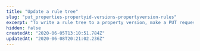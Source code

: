 ```yaml
---
title: "Update a rule tree"
slug: "put_properties-propertyid-versions-propertyversion-rules"
excerpt: "To write a rule tree to a property version, make a PUT request\nto the same resource as the GET request that reads it, passing\nin the rule object in the body of the request. See the\n[Rule Trees](doc:rule-trees)\nsection for details on the rule tree's structure. Use this\noperation also to\n[freeze a set of rules](doc:freeze-a-rule-trees-feature-set)\nto a rule format version to ensure no change in a deployed\nactivation's behavior. Set the `validateRules` query parameter\nto `false` to bypass a set of validation tests that may\nsignificantly slow this operation's execution time. See\n[Fast validation and activation](doc:fast-validation)\nfor guidance on when to defer validation. See\n[JSON problems](doc:json-problem-responses)\nfor information on how validation data is embedded within the\nresponse object."
hidden: false
createdAt: "2020-06-05T13:10:51.784Z"
updatedAt: "2020-06-08T20:21:02.236Z"
---
```

